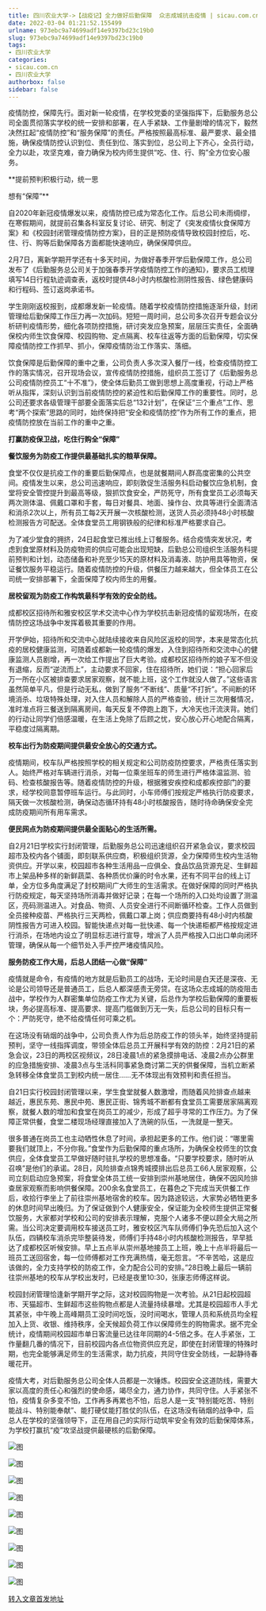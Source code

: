 ```yaml
---
title: 四川农业大学->【战疫记】全力做好后勤保障  众志成城抗击疫情 | sicau.com.cn
date: 2022-03-04 01:21:52.155499
urlname: 973ebc9a74699adf14e9397bd23c19b0
slug: 973ebc9a74699adf14e9397bd23c19b0
tags: 
- 四川农业大学
categories:
- sicau.com.cn
- 四川农业大学
authorbox: false
sidebar: false
---
```

疫情防控，保障先行。面对新一轮疫情，在学校党委的坚强指挥下，后勤服务总公司全面贯彻落实学校的统一安排和部署，在人手紧缺、工作量剧增的情况下，毅然决然扛起“疫情防控”和“服务保障”的责任。严格按照最高标准、最严要求、最全措施，确保疫情防控认识到位、责任到位、落实到位，总公司上下齐心，全员行动，全力以赴，攻坚克难，奋力确保为校内师生提供“吃、住、行、购”全方位安心服务。

**提前预判积极行动，统一思
<!--more-->
想有“保障”**

自2020年新冠疫情爆发以来，疫情防控已成为常态化工作。后总公司未雨绸缪，在寒假期间，就提前召集各科室反复讨论、研究、制定了《突发疫情伙食保障方案》和《校园封闭管理疫情防控方案》，目的正是预防疫情导致校园封控后，吃、住、行、购等后勤保障各方面都能快速响应，确保保障供应。

2月7日，离新学期开学还有十多天时间，为做好春季开学后勤保障工作，总公司发布了《后勤服务总公司关于加强春季开学疫情防控工作的通知》，要求员工梳理填写14日行程轨迹调查表，返校时提供48小时内核酸检测阴性报告、绿色健康码和行程码、签订返岗承诺书。

学生刚刚返校报到，成都爆发新一轮疫情。随着学校疫情防控措施逐渐升级，封闭管理给后勤保障工作压力再一次加码。短短一周时间，总公司多次召开专题会议分析研判疫情形势，细化各项防控措施，研讨突发应急预案，层层压实责任，全面确保校内师生饮食保障、校园购物、定点隔离、校车往返等方面的后勤保障，切实保障疫情防控工作抓早、抓小，保障疫情防治工作落实、落细。

饮食保障是后勤保障的重中之重，公司负责人多次深入餐厅一线，检查疫情防控工作的落实情况，召开现场会议，宣传疫情防控措施，组织员工签订了《后勤服务总公司疫情防控员工“十不准”》，使全体后勤员工做到思想上高度重视，行动上严格听从指挥，深刻认识到当前疫情防控的紧迫性和后勤保障工作的重要性。同时，总公司还要求各级管理干部要全面落实后总“132计划”，在保证“三个重点”工作、思考“两个探索”思路的同时，始终保持把“安全和疫情防控”作为所有工作的重点，把疫情防控放在当前工作的重中之重。

**打赢防疫保卫战，吃住行购全“保障”**  

**餐饮服务为防疫工作提供最基础扎实的粮草保障。**

食堂不仅仅是抗疫工作的重要后勤保障点，也是就餐期间人群高度密集的公共空间。疫情发生以来，总公司迅速响应，即刻敦促生活服务科启动餐饮应急机制，食堂将安全管控提升到最高等级，狠抓饮食安全，严防死守，所有食堂员工必须每天两次测体温、佩戴口罩和手套，每日对餐具、地面、操作台、炊具等进行全面清洁和消杀2次以上，所有员工每2天开展一次核酸检测，送货人员必须持48小时核酸检测报告方可配送。全体食堂员工用钢铁般的纪律和标准严格要求自己。

为了减少堂食的拥挤，24日起食堂已推出线上订餐服务。结合疫情突发状况，考虑到食堂原材料及防疫物资的供应可能会出现短缺，后勤总公司组织生活服务科提前预判和计划，动态储备和补充至少15天的原材料及消毒液、防护用具等物资，保证餐饮服务平稳运行。随着疫情防控的升级，供餐压力越来越大，但全体员工在公司统一安排部署下，全面保障了校内师生的用餐。

**居校留观为防疫工作构筑最科学有效的安全防线。**

成都校区招待所和雅安校区学术交流中心作为学校抗击新冠疫情的留观场所，在疫情防控这场战争中发挥着极其重要的作用。

开学伊始，招待所和交流中心就陆续接收来自风险区返校的同学，本来是常态化抗疫的居校健康监测，可随着成都新一轮疫情的爆发，入住到招待所和交流中心的健康监测人员剧增，再一次给工作提出了巨大考验。成都校区招待所的娘子军不但没有退缩，反而“逆流而上”，主动要求不回家，住在招待所，她们说：“担心回家后万一所在小区被排查要求居家观察，就不能上班，这个工作就没人做了。”这些语言虽然简单平凡，但是行动无私，做到了服务“不断线”、质量“不打折”。不间断的环境消杀、垃圾特殊处理，对入住人员和解除人员的严格查验，统计三次用餐情况，准时准点将三餐送到隔离房间，每天反复不停跑上跑下，大冷天也汗流浃背。她们的行动让同学们倍感温暖，在生活上免除了后顾之忧，安心放心开心地配合隔离，平稳度过隔离期。

**校车出行为防疫期间提供最安全放心的交通方式。**

疫情期间，校车队严格按照学校的相关规定和公司防疫防控要求，严格责任落实到人。始终严格对车辆进行消杀，对每一位乘坐班车的师生进行严格体温监测、验码、检查核酸报告等。随着疫情防控的升级，根据雅安疾控和成都疾控部门的要求，经学校同意暂停班车运行。与此同时，小车师傅们按规定严格执行防疫要求，隔天做一次核酸检测，确保动态循环持有48小时核酸报告，随时待命确保安全完成防疫期间所有用车需求。

**便民网点为防疫期间提供最全面贴心的生活所需。**

自2月21日学校实行封闭管理，后勤服务总公司迅速组织召开紧急会议，要求校园超市及校内各个铺面，即刻联系供应商，积极组织货源，全力保障师生校内生活物资供应。开学以来，校园超市各种生活用品一应俱全、食品饮品货源充足、生鲜超市上架品种多样的新鲜蔬菜、各种质优价廉的时令水果，还有不同平台的线上订单，全方位多角度满足了封校期间广大师生的生活需求。在做好保障的同时严格执行防疫规定，每天坚持场所消毒并做好记录；在每一个场所的入口处均设置了测温区，亮码测温进入。对食品、物资、人员安全进行不间断循环检查。工作人员做到全员接种疫苗、严格执行三天两检，佩戴口罩上岗；供应商要持有48小时内核酸阴性报告方可进入校园。智能快递点对每一批快递、每一个快递柜都严格按规定进行消杀，在场地内设立了明显标志进行宣导，增派了人员严格按入口出口单向闭环管理，确保从每一个细节处入手严控严堵疫情风险。

**服务防疫工作大局，后总人团结一心做“保障”**  

疫情就是命令，有疫情的地方就是后勤员工的战场，无论时间是白天还是深夜、无论是公司领导还是普通员工，后总人都深感责无旁贷。在这场众志成城的防疫阻击战中，学校作为人群密集单位防疫工作尤为关键，后总作为学校后勤保障的重要板块，务必提高标准、提高要求、提高门槛做到万无一失，后总公司的目标只有一个：严防死守，绝不给疫情任何可乘之机。

在这场没有硝烟的战争中，公司负责人作为后总防疫工作的领头羊，始终坚持提前预判，坚守一线指挥调度，带领全体后总员工开展科学有效的防控：2月21日的紧急会议，23日的两校区视频议，28日凌晨1点的紧急摸排电话、凌晨2点办公群里的应急措施安排、凌晨3点与生活科同事紧急商讨第二天的供餐保障，当机立断紧急转移全体食堂员工到校内统一居住……无不体现出有效预判和责任担当。

自21日实行校园封闭管理以来，学生食堂就餐人数激增，而随着风险排查点越来越近，惠民东苑、惠民中苑、惠民正街、锦秀城不断都有食堂员工需要居家隔离观察，就餐人数的增加和食堂在岗员工的减少，形成了超乎寻常的工作压力。为了保障正常供餐，食堂二楼现场经理直接加入了洗碗的队伍，一洗就是一整天。

很多普通在岗员工也主动牺性休息了时间，承担起更多的工作。他们说：“哪里需要我们就顶上，不分你我。”食堂作为后勤保障的重点场所，为确保全校师生的饮食供应，全体食堂员工早做好随时驻扎学校的思想准备。“只要学校要求，随时听从召唤”是他们的承诺。28日，风险排查点锦秀城摸排出后总员工66人居家观察，公司立刻启动应急预案，将食堂全体员工统一安排到崇州基地居住，确保不因风险排查居家观察而影响供餐保障。200余名食堂员工，在暮色之下完成当天供餐工作后，收拾行李坐上了前往崇州基地宿舍的校车。因为路途较远，大家势必牺牲更多的休息时间早出晚归。为了保证做到个人健康安全，保证能为全校师生提供正常餐饮服务，大家都对学校和公司的安排表示理解，克服个人诸多不便以顾全大局之所需。当公司决定要调用校车接送员工时，雅安校区汽车队师傅们争先恐后加入这个队伍，四辆校车消杀完毕整装待发，师傅们手持48小时内核酸检测报告，早早抵达了成都校区听候安排。早上五点半从崇州基地接员工上班，晚上十点半将最后一班员工送回宿舍，每一位师傅都对工作充满热情，毫无怨言。“不辛苦哈，这是应该做的，全力支持学校的防疫工作，全力配合公司的安排。”28日晚上最后一辆前往崇州基地的校车从学校出发时，已经是夜里10:30，张康志师傅这样说。

校园封闭管理恰逢新学期开学之际，这对校园购物是一次考验。从21日起校园超市、天猫超市、生鲜超市这些购物点都是人流量持续暴增。尤其是校园超市人手尤其紧张，中午晚上高峰期员工没时间吃饭，没时间喝水，管理人员和系统员均全程加入上货、收银、维持秩序，全天候超负荷工作以保障师生的购物需求。据不完全统计，疫情期间校园超市单日客流量已达往年同期的4-5倍之多。在人手紧张，工作量翻几番的情况下，目前校园内各点位物资供应充足，即使在封闭管理的特殊时期，也完全能够满足师生的生活需求，助力抗疫，共同守住安全防线，一起静待春暖花开。

疫情大考，对后勤服务总公司全体人员都是一次锤炼。校园安全这道防线，需要大家以高度的责任心和强烈的使命感，竭尽全力，通力协作，共同守住。人手紧张不怕，疫情复杂多变不怕，工作再多再累也不怕，后总人是一支“特别能吃苦、特别能战斗、特别能奉献”、能打硬仗能打胜仗的队伍，在这场没有硝烟的战争中，后总人在学校的坚强领导下，正在用自己的实际行动筑牢安全有效的后勤保障体系，为学校打赢抗“疫”攻坚战提供最硬核的后勤保障。

![图](https://news.sicau.edu.cn/__local/0/46/E5/65F444D1D7C676D2328FE254C47_8D79B405_1B972.jpg)

![图](https://news.sicau.edu.cn/__local/E/22/21/16680EB690EF3FE100C9F75FF3D_DE802764_195CA.jpg)

![图](https://news.sicau.edu.cn/__local/1/3E/09/040FBC067DD667038B4D889D1FF_ED9E4627_113E3.jpg)

![图](https://news.sicau.edu.cn/__local/5/D4/97/B592C1F05A49F2C5073A936CB6F_DE2B4000_10128.jpg)

![图](https://news.sicau.edu.cn/__local/E/3C/04/C155C2681D2BC5CD38C005E740F_F818DE57_5AEF5.jpg)

![图](https://news.sicau.edu.cn/__local/E/DB/19/2614F7F32EDA210935BB6EC4884_F5B03C22_1097D.jpg)

![图](https://news.sicau.edu.cn/__local/F/92/89/EA1B51D383B28F41DB0D30BF3DA_5DD0175E_1B84F.jpg)

![图](https://news.sicau.edu.cn/__local/8/34/E6/1F5E2F44D6D4A6C84CFF65F0F96_0A47D7E4_5371C.jpg)

![图](https://news.sicau.edu.cn/__local/2/3B/01/9F65C56A13D0BFFF45DDE117668_8A5F0B0A_3F27A.jpg)

[转入文章首发地址](https://news.sicau.edu.cn/info/1135/66861.htm)